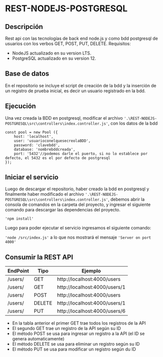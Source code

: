 # REST-NODEJS-POSTGRESQL

## Descripción
Rest api con las tecnologías de back end node.js y como bdd postgresql de usuarios con los verbos GET, POST, PUT, DELETE.
Requisitos: 
- NodeJS actualizado en su version LTS.
- PostgreSQL actualizado en su version 12.

## Base de datos
En el repositorio se incluye el script de creación de la bdd y la inserción de un registro de prueba inicial, es decir un usuario registrado en la bdd.

## Ejecución
Una vez creada la BDD en postgresql, modificar el archivo `'.\REST-NODEJS-POSTGRESQL\src\controllers\index.controller.js'`, con los datos de la bdd
```
const pool = new Pool ({
    host: 'localhost', 
    user: 'usuarioconelquesecreolaBDD',
    password: 'clavebdd',
    database: 'nombrebddcreada',
    port: '5432'//podemos darle el puerto, si no lo establece por defecto, el 5432 es el por defecto de postgresql 
});
```
## Iniciar el servicio
Luego de descargar el repositorio, haber creado la bdd en postgresql y finalmente haber modificado el archivo `'.\REST-NODEJS-POSTGRESQL\src\controllers\index.controller.js'`,
debemos abrir la consola de comandos en la carpeta del proyecto, y ingresar el siguiente comando para descargar las dependencias del proyecto.

`'npm install'`

Luego para poder ejecutar el servicio ingresamos el siguiente comando:

`'node /src/index.js'`
a lo que nos mostrará el mensaje `'Server on port 4000'`

## Consumir la REST API

| EndPoint												  |   Tipo      	 | Ejemplo                        |
| ----------------------------------|--------------- |--------------------------------|
|/users/											   		| GET 			 | http://localhost:4000/users		|
|/users/<id>									          | GET		 | http://localhost:4000/users/1 	|
|/users/								            | POST      		 | http://localhost:4000/users		  |
|/users/<id>                       		| DELETE 		     | http://localhost:4000/users/1		|
|/users/<id>               		        | PUT  					 | http://localhost:4000/users/6   |
  
 - En la tabla anterior el primer GET trae todos los registros de la API
 - El segundo GET trae un registro de la API según su ID
 - El método POST se usa para ingresar un registro a la API (el ID se genera automaticamente)
 - El método DELETE se usa para eliminar un registro según su ID
 - El método PUT se usa para modificar un registro según du ID


